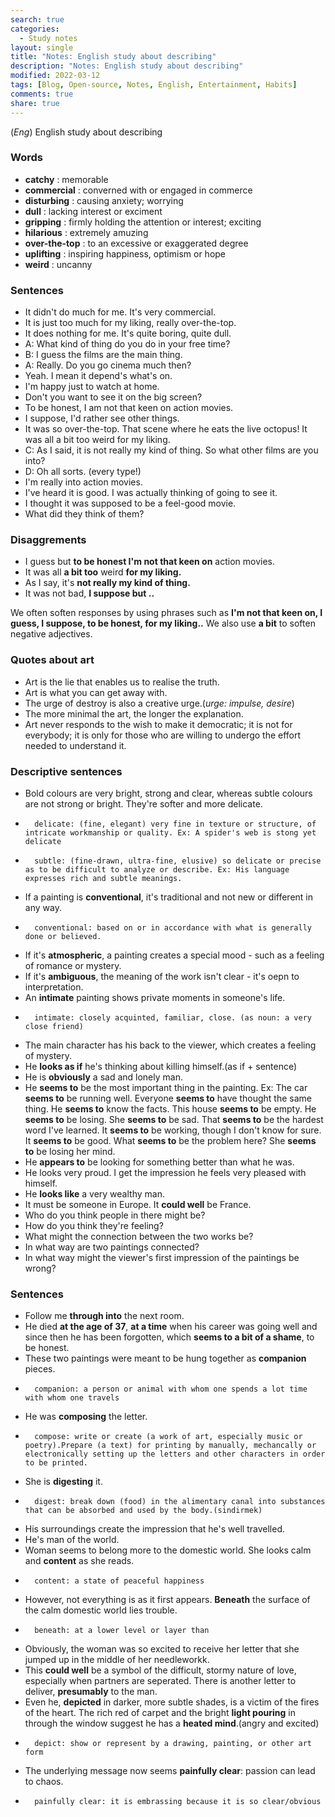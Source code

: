 ```yaml
---
search: true
categories: 
  - Study notes
layout: single
title: "Notes: English study about describing"
description: "Notes: English study about describing"
modified: 2022-03-12
tags: [Blog, Open-source, Notes, English, Entertainment, Habits]
comments: true
share: true
---
```

(*Eng*) English study about describing

### Words
-   **catchy** : memorable
-   **commercial** : converned with or engaged in commerce
-   **disturbing** : causing anxiety; worrying
-   **dull** : lacking interest or exciment
-   **gripping** : firmly holding the attention or interest; exciting
-   **hilarious** : extremely amuzing
-   **over-the-top** : to an excessive or exaggerated degree
-   **uplifting** : inspiring happiness, optimism or hope
-   **weird** : uncanny

### Sentences
-   It didn't do much for me. It's very commercial.
-   It is just too much for my liking, really over-the-top.
-   It does nothing for me. It's quite boring, quite dull.
-   A: What kind of thing do you do in your free time?
-   B: I guess the films are the main thing.
-   A: Really. Do you go cinema much then?
-   Yeah. I mean it depend's what's on.
-   I'm happy just to watch at home.
-   Don't you want to see it on the big screen?
-   To be honest, I am not that keen on action movies.
-   I suppose, I'd rather see other things.
-   It was so over-the-top. That scene where he eats the live octopus! It was all a bit too weird for my liking.
-   C: As I said, it is not really my kind of thing. So what other films are you into?
-   D: Oh all sorts. (every type!)
-   I'm really into action movies.
-   I've heard it is good. I was actually thinking of going to see it.
-   I thought it was supposed to be a feel-good movie.
-   What did they think of them?

### Disaggrements
-   I guess but **to be honest I'm not that keen on** action movies.
-   It was all **a bit too** weird **for my liking.**
-   As I say, it's **not really my kind of thing.**
-   It was not bad, **I suppose but ..**

We often soften responses by using phrases such as **I'm not that keen on, I guess, I suppose, to be honest, for my liking..** We also use **a bit** to soften negative adjectives.

### Quotes about art
-   Art is the lie that enables us to realise the truth.
-   Art is what you can get away with.
-   The urge of destroy is also a creative urge.(*urge: impulse, desire*)
-   The more minimal the art, the longer the explanation.
-   Art never responds to the wish to make it democratic; it is not for everybody; it is only for those who are willing to undergo the effort needed to understand it.

### Descriptive sentences
-   Bold colours are very bright, strong and clear, whereas subtle colours are not strong or bright. They're softer and more delicate.
-       delicate: (fine, elegant) very fine in texture or structure, of intricate workmanship or quality. Ex: A spider's web is stong yet delicate
-       subtle: (fine-drawn, ultra-fine, elusive) so delicate or precise as to be difficult to analyze or describe. Ex: His language expresses rich and subtle meanings.
-   If a painting is **conventional**, it's traditional and not new or different in any way.
-       conventional: based on or in accordance with what is generally done or believed.
-   If it's **atmospheric**, a painting creates a special mood - such as a feeling of romance or mystery.
-   If it's **ambiguous**, the meaning of the work isn't clear - it's oepn to interpretation.
-   An **intimate** painting shows private moments in someone's life.
-       intimate: closely acquinted, familiar, close. (as noun: a very close friend)
-   The main character has his back to the viewer, which creates a feeling of mystery.
-   He **looks as if** he's thinking about killing himself.(as if + sentence)
-   He is **obviously** a sad and lonely man.
-   He **seems to** be the most important thing in the painting. Ex: The car **seems to** be running well. Everyone **seems to** have thought the same thing. He **seems to** know the facts. This house **seems to** be empty. He **seems to** be losing. She **seems to** be sad. That **seems to** be the hardest word I've learned. It **seems to** be working, though I don't know for sure. It **seems to** be good. What **seems to** be the problem here? She **seems to** be losing her mind. 
-   He **appears to** be looking for something better than what he was.
-   He looks very proud. I get the impression he feels very pleased with himself.
-   He **looks like** a very wealthy man.
-   It must be someone in Europe. It **could well** be France.
-   Who do you think people in there might be?
-   How do you think they're feeling?
-   What might the connection between the two works be?
-   In what way are two paintings connected?
-   In what way might the viewer's first impression of the paintings be wrong?

### Sentences
-   Follow me **through into** the next room.
-   He died **at the age of 37**, **at a time** when his career was going well and since then he has been forgotten, which **seems to a bit of a shame**, to be honest.
-   These two paintings were meant to be hung together as **companion** pieces.
-       companion: a person or animal with whom one spends a lot time with whom one travels
-   He was **composing** the letter.
-       compose: write or create (a work of art, especially music or poetry).Prepare (a text) for printing by manually, mechancally or electronically setting up the letters and other characters in order to be printed.
-   She is **digesting** it.
-       digest: break down (food) in the alimentary canal into substances that can be absorbed and used by the body.(sindirmek)
-   His surroundings create the impression that he's well travelled.
-   He's man of the world.
-   Woman seems to belong more to the domestic world. She looks calm and **content** as she reads.
-       content: a state of peaceful happiness
-   However, not everything is as it first appears. **Beneath** the surface of the calm domestic world lies trouble.
-       beneath: at a lower level or layer than
-   Obviously, the woman was so excited to receive her letter that she jumped up in the middle of her needleworkk.
-   This **could well** be a symbol of the difficult, stormy nature of love, especially when partners are seperated. There is another letter to deliver, **presumably** to the man.
-   Even he, **depicted** in darker, more subtle shades, is a victim of the fires of the heart. The rich red of carpet and the bright **light pouring** in through the window suggest he has a **heated mind**.(angry and excited)
-       depict: show or represent by a drawing, painting, or other art form
-   The underlying message now seems **painfully clear**: passion can lead to chaos.
-       painfully clear: it is embrassing because it is so clear/obvious